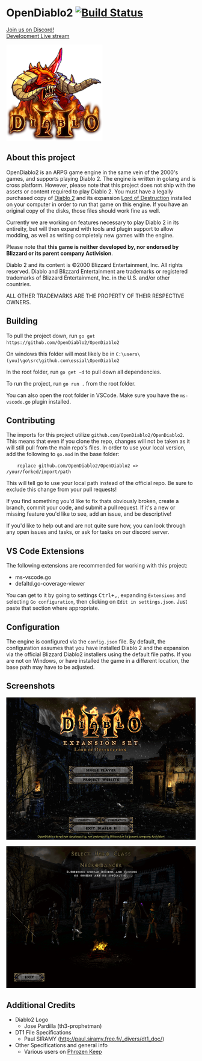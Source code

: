 # OpenDiablo2 [![Build Status](https://travis-ci.org/OpenDiablo2/OpenDiablo2.svg?branch=master)](https://travis-ci.org/OpenDiablo2/OpenDiablo2)

[Join us on Discord!](https://discord.gg/pRy8tdc)\
[Development Live stream](https://www.twitch.tv/essial/)

![Logo](d2logo.png)

## About this project

OpenDiablo2 is an ARPG game engine in the same vein of the 2000's games, and supports playing Diablo 2. The engine is written in golang and is cross platform. However, please note that this project does not ship with the assets or content required to play Diablo 2. You must have a legally purchased copy of [Diablo 2](https://us.shop.battle.net/en-us/product/diablo-ii) and its expansion [Lord of Destruction](https://us.shop.battle.net/en-us/product/diablo-ii-lord-of-destruction) installed on your computer in order to run that game on this engine. If you have an original copy of the disks, those files should work fine as well.

Currently we are working on features necessary to play Diablo 2 in its entireity, but will then expand with tools and plugin support to allow modding, as well as writing completely new games with the engine.

Please note that **this game is neither developed by, nor endorsed by Blizzard or its parent company Activision**.

Diablo 2 and its content is ©2000 Blizzard Entertainment, Inc. All rights reserved. Diablo and Blizzard Entertainment are trademarks or registered trademarks of Blizzard Entertainment, Inc. in the U.S. and/or other countries.

ALL OTHER TRADEMARKS ARE THE PROPERTY OF THEIR RESPECTIVE OWNERS.

## Building

To pull the project down, run `go get https://github.com/OpenDiablo2/OpenDiablo2`

On windows this folder will most likely be in `C:\users\(you)\go\src\github.com\essial\OpenDiablo2`

In the root folder, run `go get -d` to pull down all dependencies.

To run the project, run `go run .` from the root folder.

You can also open the root folder in VSCode. Make sure you have the `ms-vscode.go` plugin installed.

## Contributing

The imports for this project utilize `github.com/OpenDiablo2/OpenDiablo2`. This means that even if you clone the repo, changes will not be taken as it will
still pull from the main repo's files. In order to use your local version, add the following to `go.mod` in the base folder:
```
    replace github.com/OpenDiablo2/OpenDiablo2 => /your/forked/import/path
```
This will tell go to use your local path instead of the official repo. Be sure to exclude this change from your pull requests!

If you find something you'd like to fix thats obviously broken, create a branch, commit your code, and submit a pull request. If it's a new or missing feature you'd like to see, add an issue, and be descriptive!
 
If you'd like to help out and are not quite sure how, you can look through any open issues and tasks, or ask
for tasks on our discord server.


## VS Code Extensions

The following extensions are recommended for working with this project:
 * ms-vscode.go
 * defaltd.go-coverage-viewer

You can get to it by going to settings <kbd>Ctrl+,</kbd>, expanding `Extensions` and selecting `Go configuration`,
then clicking on `Edit in settings.json`. Just paste that section where appropriate.

## Configuration

The engine is configured via the `config.json` file. By default, the configuration assumes that you have installed Diablo 2 and the
expansion via the official Blizzard Diablo2 installers using the default file paths. If you are not on Windows, or have installed
the game in a different location, the base path may have to be adjusted.

## Screenshots

![Main Menu](docs/MainMenuSS.png)

![Select Hero](docs/SelectHeroSS.png)

## Additional Credits
- Diablo2 Logo
  - Jose Pardilla (th3-prophetman)
- DT1 File Specifications
  - Paul SIRAMY (http://paul.siramy.free.fr/_divers/dt1_doc/)
- Other Specifications and general info
  - Various users on [Phrozen Keep](https://d2mods.info/home.php) 
